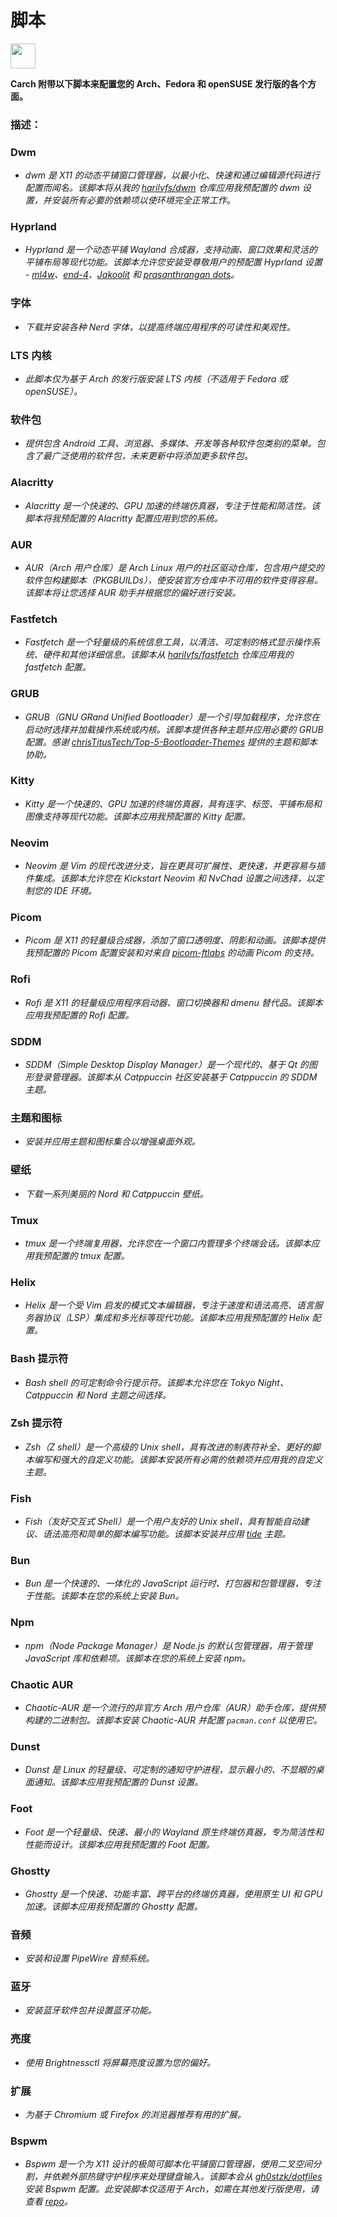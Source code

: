 # 脚本

<img src="https://cdn-icons-png.flaticon.com/128/3721/3721643.png" width="40" />

**Carch 附带以下脚本来配置您的 Arch、Fedora 和 openSUSE 发行版的各个方面。**

### 描述：

### Dwm
- *dwm 是 X11 的动态平铺窗口管理器，以最小化、快速和通过编辑源代码进行配置而闻名。该脚本将从我的 [harilvfs/dwm](https://github.com/harilvfs/dwm) 仓库应用我预配置的 dwm 设置，并安装所有必要的依赖项以使环境完全正常工作。*

### Hyprland
- *Hyprland 是一个动态平铺 Wayland 合成器，支持动画、窗口效果和灵活的平铺布局等现代功能。该脚本允许您安装受尊敬用户的预配置 Hyprland 设置 - [ml4w](https://github.com/mylinuxforwork/dotfiles)、[end-4](https://github.com/end-4/dots-hyprland)、[Jakoolit](https://github.com/JaKooLit/Arch-Hyprland) 和 [prasanthrangan dots](https://github.com/prasanthrangan/hyprdots)。*

### 字体
- *下载并安装各种 Nerd 字体，以提高终端应用程序的可读性和美观性。*

### LTS 内核
- *此脚本仅为基于 Arch 的发行版安装 LTS 内核（不适用于 Fedora 或 openSUSE）。*

### 软件包
- *提供包含 Android 工具、浏览器、多媒体、开发等各种软件包类别的菜单。包含了最广泛使用的软件包，未来更新中将添加更多软件包。*

### Alacritty
- *Alacritty 是一个快速的、GPU 加速的终端仿真器，专注于性能和简洁性。该脚本将我预配置的 Alacritty 配置应用到您的系统。*

### AUR
- *AUR（Arch 用户仓库）是 Arch Linux 用户的社区驱动仓库，包含用户提交的软件包构建脚本（PKGBUILDs），使安装官方仓库中不可用的软件变得容易。该脚本将让您选择 AUR 助手并根据您的偏好进行安装。*

### Fastfetch
- *Fastfetch 是一个轻量级的系统信息工具，以清洁、可定制的格式显示操作系统、硬件和其他详细信息。该脚本从 [harilvfs/fastfetch](https://github.com/harilvfs/fastfetch) 仓库应用我的 fastfetch 配置。*

### GRUB
- *GRUB（GNU GRand Unified Bootloader）是一个引导加载程序，允许您在启动时选择并加载操作系统或内核。该脚本提供各种主题并应用必要的 GRUB 配置。感谢 [chrisTitusTech/Top-5-Bootloader-Themes](https://github.com/chrisTitusTech/Top-5-Bootloader-Themes) 提供的主题和脚本协助。*

### Kitty
- *Kitty 是一个快速的、GPU 加速的终端仿真器，具有连字、标签、平铺布局和图像支持等现代功能。该脚本应用我预配置的 Kitty 配置。*

### Neovim
- *Neovim 是 Vim 的现代改进分支，旨在更具可扩展性、更快速，并更容易与插件集成。该脚本允许您在 Kickstart Neovim 和 NvChad 设置之间选择，以定制您的 IDE 环境。*

### Picom
- *Picom 是 X11 的轻量级合成器，添加了窗口透明度、阴影和动画。该脚本提供我预配置的 Picom 配置安装和对来自 [picom-ftlabs](https://github.com/r0-zero/picom) 的动画 Picom 的支持。*

### Rofi
- *Rofi 是 X11 的轻量级应用程序启动器、窗口切换器和 dmenu 替代品。该脚本应用我预配置的 Rofi 配置。*

### SDDM
- *SDDM（Simple Desktop Display Manager）是一个现代的、基于 Qt 的图形登录管理器。该脚本从 Catppuccin 社区安装基于 Catppuccin 的 SDDM 主题。*

### 主题和图标
- *安装并应用主题和图标集合以增强桌面外观。*

### 壁纸
- *下载一系列美丽的 Nord 和 Catppuccin 壁纸。*

### Tmux
- *tmux 是一个终端复用器，允许您在一个窗口内管理多个终端会话。该脚本应用我预配置的 tmux 配置。*

### Helix
- *Helix 是一个受 Vim 启发的模式文本编辑器，专注于速度和语法高亮、语言服务器协议（LSP）集成和多光标等现代功能。该脚本应用我预配置的 Helix 配置。*

### Bash 提示符
- *Bash shell 的可定制命令行提示符。该脚本允许您在 Tokyo Night、Catppuccin 和 Nord 主题之间选择。*

### Zsh 提示符
- *Zsh（Z shell）是一个高级的 Unix shell，具有改进的制表符补全、更好的脚本编写和强大的自定义功能。该脚本安装所有必需的依赖项并应用我的自定义主题。*

### Fish
- *Fish（友好交互式 Shell）是一个用户友好的 Unix shell，具有智能自动建议、语法高亮和简单的脚本编写功能。该脚本安装并应用 [tide](https://github.com/IlanCosman/tide) 主题。*

### Bun
- *Bun 是一个快速的、一体化的 JavaScript 运行时、打包器和包管理器，专注于性能。该脚本在您的系统上安装 Bun。*

### Npm
- *npm（Node Package Manager）是 Node.js 的默认包管理器，用于管理 JavaScript 库和依赖项。该脚本在您的系统上安装 npm。*

### Chaotic AUR
- *Chaotic-AUR 是一个流行的非官方 Arch 用户仓库（AUR）助手仓库，提供预构建的二进制包。该脚本安装 Chaotic-AUR 并配置 `pacman.conf` 以使用它。*

### Dunst
- *Dunst 是 Linux 的轻量级、可定制的通知守护进程，显示最小的、不显眼的桌面通知。该脚本应用我预配置的 Dunst 设置。*

### Foot
- *Foot 是一个轻量级、快速、最小的 Wayland 原生终端仿真器，专为简洁性和性能而设计。该脚本应用我预配置的 Foot 配置。*

### Ghostty
- *Ghostty 是一个快速、功能丰富、跨平台的终端仿真器，使用原生 UI 和 GPU 加速。该脚本应用我预配置的 Ghostty 配置。*

### 音频
- *安装和设置 PipeWire 音频系统。*

### 蓝牙
- *安装蓝牙软件包并设置蓝牙功能。*

### 亮度
- *使用 Brightnessctl 将屏幕亮度设置为您的偏好。*

### 扩展
- *为基于 Chromium 或 Firefox 的浏览器推荐有用的扩展。*

### Bspwm
- *Bspwm 是一个为 X11 设计的极简可脚本化平铺窗口管理器，使用二叉空间分割，并依赖外部热键守护程序来处理键盘输入。该脚本会从 [gh0stzk/dotfiles](https://github.com/gh0stzk/dotfiles) 安装 Bspwm 配置。此安装脚本仅适用于 Arch，如需在其他发行版使用，请查看 [repo](https://github.com/gh0stzk/dotfiles)。*